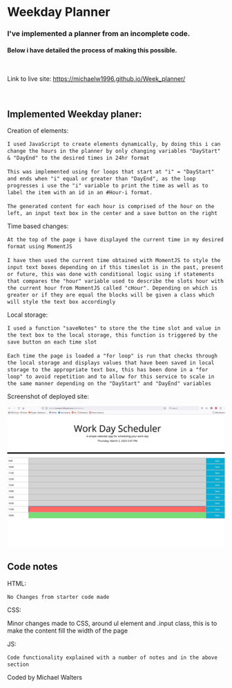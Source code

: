 # Weekday Planner

### I've implemented a planner from an incomplete code. 

#### Below i have detailed the process of making this possible.

<br>

Link to live site: https://michaelw1996.github.io/Week_planner/

<br>

## Implemented Weekday planer:

Creation of elements:

    I used JavaScript to create elements dynamically, by doing this i can change the hours in the planner by only changing variables "DayStart" & "DayEnd" to the desired times in 24hr format

    This was implemented using for loops that start at "i" = "DayStart" and ends when "i" equal or greater than "DayEnd", as the loop progresses i use the "i" variable to print the time as well as to label the item with an id in an #Hour-i format.

    The generated content for each hour is comprised of the hour on the left, an input text box in the center and a save button on the right

Time based changes:

    At the top of the page i have displayed the current time in my desired format using MomentJS 

    I have then used the current time obtained with MomentJS to style the input text boxes depending on if this timeslot is in the past, present or future, this was done with conditional logic using if statements that compares the "hour" variable used to describe the slots hour with the current hour from MomentJS called "cHour". Depending on which is greater or if they are equal the blocks will be given a class which will style the text box accordingly

Local storage:

    I used a function "saveNotes" to store the the time slot and value in the text box to the local storage, this function is triggered by the save button on each time slot

    Each time the page is loaded a "for loop" is run that checks through the local storage and displays values that have been saved in local storage to the appropriate text box, this has been done in a "for loop" to avoid repetition and to allow for this service to scale in the same manner depending on the "DayStart" and "DayEnd" variables

Screenshot of deployed site:

![Live site](./assets/images/LiveSite.jpg)

## Code notes

HTML:

    No Changes from starter code made

CSS:

   Minor changes made to CSS, around ul element and .input class, this is to make the content fill the width of the page 

JS:

    Code functionality explained with a number of notes and in the above section 


Coded by Michael Walters